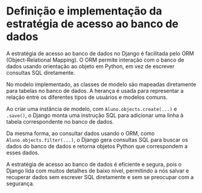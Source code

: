 # Definição e implementação da estratégia de acesso ao banco de dados

A estratégia de acesso ao banco de dados no Django é facilitada pelo ORM (Object-Relational Mapping). O ORM permite interação com o banco de dados usando orientação ao objeto em Python, em vez de escrever consultas SQL diretamente.

No modelo implementado, as classes de modelo são mapeadas diretamente para tabelas no banco de dados. A herança é usada para representar a relação entre os diferentes tipos de usuários e modelos comuns.

Ao criar uma instância de modelo, com `Aluno.objects.create(...)` e `.save()`, o Django monta uma instrução SQL para adicionar uma linha à tabela correspondente no banco de dados.

Da mesma forma, ao consultar dados usando o ORM, como `Aluno.objects.filter(...)`, o Django gera consultas SQL para buscar os dados do banco de dados e retorna objetos Python que correspondem a esses dados.

A estratégia de acesso ao banco de dados é eficiente e segura, pois o Django lida com muitos detalhes de baixo nível, permitindo a nós salvar e recuperar dados sem escrever SQL diretamente e sem se preocupar com a segurança.
